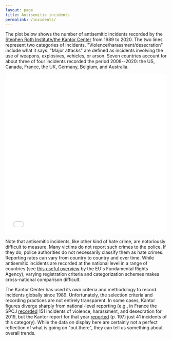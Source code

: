 ```yaml
---
layout: page
title: Antisemitic incidents
permalink: /incidents/
---
```

The plot below shows the number of antisemitic incidents recorded by the [Stephen Roth Institute/the Kantor Center](https://en-humanities.tau.ac.il/kantor/rerearch/annual_reports) from 1989 to 2020. The two lines represent two categories of incidents. "Violence/harassment/desecration" include what it says. "Major attacks" are defined as incidents involving the use of weapons, explosives, vehicles, or arson. Seven countries account for about three of four incidents recorded the period 2008--2020: the US, Canada, France, the UK, Germany, Belgium, and Australia.

<iframe src="/chaceweb/assets/incidents_plot.html" height="500px" width="100%" style="border:none;"></iframe>

Note that antisemitic incidents, like other kind of hate crime, are notoriously difficult to measure. Many victims do not report such crimes to the police. If they do, police authorities do not necessarily classify them as hate crimes. Reporting rates can vary from country to country and over time. While antisemitic incidents are recorded at the national level in a range of countries (see [this useful overview](https://fra.europa.eu/en/publication/2020/antisemitism-overview-2009-2019) by the EU's Fundamental Rights Agency), varying registration criteria and categorization schemes makes cross-national comparison difficult.

The Kantor Center has used its own criteria and methodology to record incidents globally since 1989. Unfortunately, the selection criteria and recording practices are not entirely transparent. In some cases, Kantor figures diverge sharply from national-level reporting (e.g., in France the SPCJ [recorded](https://www.antisemitisme.fr/dl/2019-EN) 151 incidents of violence, harassment, and desecration for 2019, but the Kantor report for that year [reported](https://en-humanities.tau.ac.il/sites/humanities_en.tau.ac.il/files/media_server/humanities/kantor/Kantor%20Report%202020_130820.pdf) (p. 197) just 41 incidents of this category). While the data on display here are certainly not a perfect reflection of what is going on "out there", they can tell us something about overall trends.